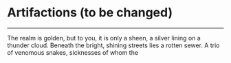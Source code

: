 # Artifactions (to be changed)

---

The realm is golden, but to you, it is only a sheen, a silver lining on a thunder cloud. Beneath the bright, shining streets lies a rotten sewer. A trio of venomous snakes, sicknesses of whom the 